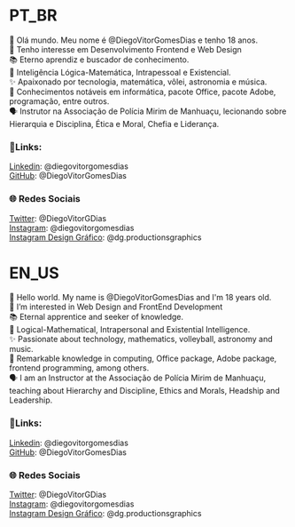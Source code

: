 # PT_BR

👋 Olá mundo. Meu nome é @DiegoVitorGomesDias e tenho 18 anos.\
👀 Tenho interesse em Desenvolvimento Frontend e Web Design\
📚 Eterno aprendiz e buscador de conhecimento.\
🧮 Inteligência Lógica-Matemática, Intrapessoal e Existencial.\
✨ Apaixonado por tecnologia, matemática, vôlei, astronomia e música.\
📖 Conhecimentos notáveis em informática, pacote Office, pacote Adobe, programação, entre outros.\
🗣️ Instrutor na Associação de Polícia Mirim de Manhuaçu, lecionando sobre Hierarquia e Disciplina, Ética e Moral, Chefia e Liderança.

### 🔗Links:
[Linkedin](https://www.linkedin.com/in/diegovitorgomesdias/): @diegovitorgomesdias\
[GitHub](https://github.com/DiegoVitorGomesDias): @DiegoVitorGomesDias

### 🌐 Redes Sociais
[Twitter](https://twitter.com/DiegoVitorGDias): @DiegoVitorGDias\
[Instagram](https://www.instagram.com/diegovitorgomesdias/): @diegovitorgomesdias\
[Instagram Design Gráfico](https://www.instagram.com/dg.productionsgraphics/): @dg.productionsgraphics


# EN_US

👋 Hello world. My name is @DiegoVitorGomesDias and I'm 18 years old.\
👀 I’m interested in Web Design and FrontEnd Development\
📚 Eternal apprentice and seeker of knowledge.\
🧮 Logical-Mathematical, Intrapersonal and Existential Intelligence.\
✨ Passionate about technology, mathematics, volleyball, astronomy and music.\
📖 Remarkable knowledge in computing, Office package, Adobe package, frontend programming, among others.\
🗣️ I am an Instructor at the Associação de Polícia Mirim de Manhuaçu, teaching about Hierarchy and Discipline, Ethics and Morals, Headship and Leadership.

### 🔗Links:
[Linkedin](https://www.linkedin.com/in/diegovitorgomesdias/): @diegovitorgomesdias\
[GitHub](https://github.com/DiegoVitorGomesDias): @DiegoVitorGomesDias

### 🌐 Redes Sociais
[Twitter](https://twitter.com/DiegoVitorGDias): @DiegoVitorGDias\
[Instagram](https://www.instagram.com/diegovitorgomesdias/): @diegovitorgomesdias\
[Instagram Design Gráfico](https://www.instagram.com/dg.productionsgraphics/): @dg.productionsgraphics


<!---
DiegoVitorGomesDias/DiegoVitorGomesDias is a ✨ special ✨ repository because its `README.md` (this file) appears on your GitHub profile.
You can click the Preview link to take a look at your changes.
--->
